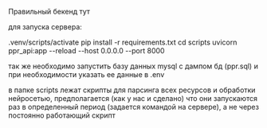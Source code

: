 Правильный бекенд тут

для запуска сервера:


.venv/scripts/activate
pip install -r requirements.txt
cd scripts
uvicorn ppr_api:app --reload --host 0.0.0.0 --port 8000

так же необходимо запустить базу данных mysql с дампом бд (ppr.sql) и при необходимости указать ее данные в .env

в папке scripts лежат скрипты для парсинга всех ресурсов и обработки нейросетью, предполагается (как у нас и сделано) что они запускаются раз в определенный период (задается командой на сервере), а не через постоянно работающий скрипт
